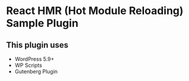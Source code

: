 # React HMR (Hot Module Reloading) Sample Plugin

## This plugin uses

- WordPress 5.9+
- WP Scripts 
- Gutenberg Plugin
